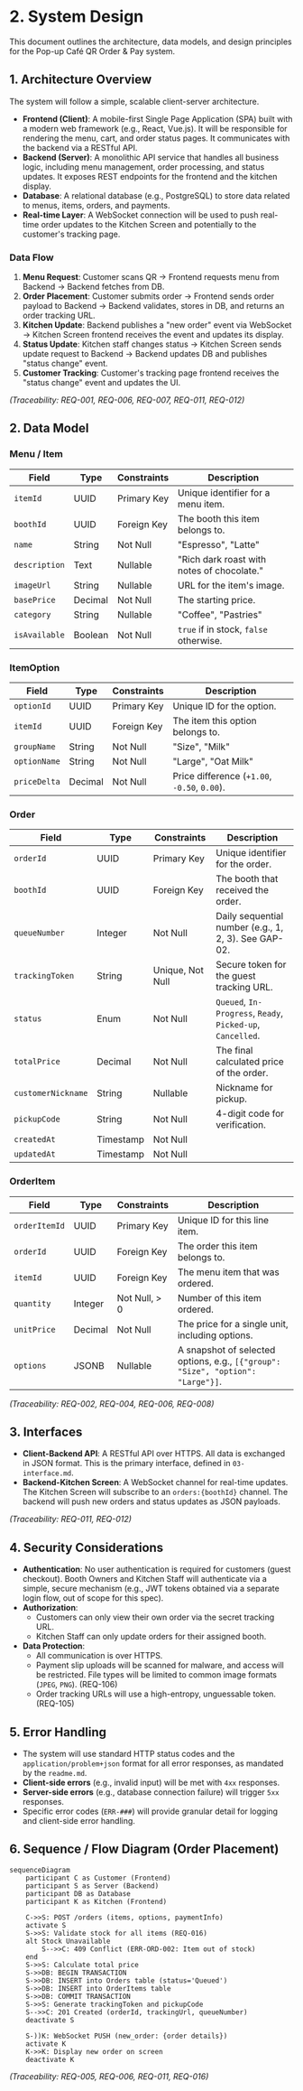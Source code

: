 # 2. System Design

This document outlines the architecture, data models, and design principles for the Pop-up Café QR Order & Pay system.

## 1. Architecture Overview
The system will follow a simple, scalable client-server architecture.

- **Frontend (Client)**: A mobile-first Single Page Application (SPA) built with a modern web framework (e.g., React, Vue.js). It will be responsible for rendering the menu, cart, and order status pages. It communicates with the backend via a RESTful API.
- **Backend (Server)**: A monolithic API service that handles all business logic, including menu management, order processing, and status updates. It exposes REST endpoints for the frontend and the kitchen display.
- **Database**: A relational database (e.g., PostgreSQL) to store data related to menus, items, orders, and payments.
- **Real-time Layer**: A WebSocket connection will be used to push real-time order updates to the Kitchen Screen and potentially to the customer's tracking page.

### Data Flow
1.  **Menu Request**: Customer scans QR -> Frontend requests menu from Backend -> Backend fetches from DB.
2.  **Order Placement**: Customer submits order -> Frontend sends order payload to Backend -> Backend validates, stores in DB, and returns an order tracking URL.
3.  **Kitchen Update**: Backend publishes a "new order" event via WebSocket -> Kitchen Screen frontend receives the event and updates its display.
4.  **Status Update**: Kitchen staff changes status -> Kitchen Screen sends update request to Backend -> Backend updates DB and publishes "status change" event.
5.  **Customer Tracking**: Customer's tracking page frontend receives the "status change" event and updates the UI.

*(Traceability: REQ-001, REQ-006, REQ-007, REQ-011, REQ-012)*

## 2. Data Model

### Menu / Item
| Field | Type | Constraints | Description |
|---|---|---|---|
| `itemId` | UUID | Primary Key | Unique identifier for a menu item. |
| `boothId` | UUID | Foreign Key | The booth this item belongs to. |
| `name` | String | Not Null | "Espresso", "Latte" |
| `description`| Text | Nullable | "Rich dark roast with notes of chocolate." |
| `imageUrl` | String | Nullable | URL for the item's image. |
| `basePrice` | Decimal | Not Null | The starting price. |
| `category` | String | Nullable | "Coffee", "Pastries" |
| `isAvailable`| Boolean | Not Null | `true` if in stock, `false` otherwise. |

### ItemOption
| Field | Type | Constraints | Description |
|---|---|---|---|
| `optionId` | UUID | Primary Key | Unique ID for the option. |
| `itemId` | UUID | Foreign Key | The item this option belongs to. |
| `groupName` | String | Not Null | "Size", "Milk" |
| `optionName` | String | Not Null | "Large", "Oat Milk" |
| `priceDelta` | Decimal | Not Null | Price difference (`+1.00`, `-0.50`, `0.00`). |

### Order
| Field | Type | Constraints | Description |
|---|---|---|---|
| `orderId` | UUID | Primary Key | Unique identifier for the order. |
| `boothId` | UUID | Foreign Key | The booth that received the order. |
| `queueNumber` | Integer | Not Null | Daily sequential number (e.g., 1, 2, 3). See GAP-02. |
| `trackingToken`| String | Unique, Not Null | Secure token for the guest tracking URL. |
| `status` | Enum | Not Null | `Queued`, `In-Progress`, `Ready`, `Picked-up`, `Cancelled`. |
| `totalPrice` | Decimal | Not Null | The final calculated price of the order. |
| `customerNickname`|String| Nullable | Nickname for pickup. |
| `pickupCode` | String | Not Null | 4-digit code for verification. |
| `createdAt` | Timestamp | Not Null | |
| `updatedAt` | Timestamp | Not Null | |

### OrderItem
| Field | Type | Constraints | Description |
|---|---|---|---|
| `orderItemId`| UUID | Primary Key | Unique ID for this line item. |
| `orderId` | UUID | Foreign Key | The order this item belongs to. |
| `itemId` | UUID | Foreign Key | The menu item that was ordered. |
| `quantity` | Integer | Not Null, > 0 | Number of this item ordered. |
| `unitPrice` | Decimal | Not Null | The price for a single unit, including options. |
| `options` | JSONB | Nullable | A snapshot of selected options, e.g., `[{"group": "Size", "option": "Large"}]`. |

*(Traceability: REQ-002, REQ-004, REQ-006, REQ-008)*

## 3. Interfaces
- **Client-Backend API**: A RESTful API over HTTPS. All data is exchanged in JSON format. This is the primary interface, defined in `03-interface.md`.
- **Backend-Kitchen Screen**: A WebSocket channel for real-time updates. The Kitchen Screen will subscribe to an `orders:{boothId}` channel. The backend will push new orders and status updates as JSON payloads.

*(Traceability: REQ-011, REQ-012)*

## 4. Security Considerations
- **Authentication**: No user authentication is required for customers (guest checkout). Booth Owners and Kitchen Staff will authenticate via a simple, secure mechanism (e.g., JWT tokens obtained via a separate login flow, out of scope for this spec).
- **Authorization**:
    - Customers can only view their own order via the secret tracking URL.
    - Kitchen Staff can only update orders for their assigned booth.
- **Data Protection**:
    - All communication is over HTTPS.
    - Payment slip uploads will be scanned for malware, and access will be restricted. File types will be limited to common image formats (`JPEG`, `PNG`). (REQ-106)
    - Order tracking URLs will use a high-entropy, unguessable token. (REQ-105)

## 5. Error Handling
- The system will use standard HTTP status codes and the `application/problem+json` format for all error responses, as mandated by the `readme.md`.
- **Client-side errors** (e.g., invalid input) will be met with `4xx` responses.
- **Server-side errors** (e.g., database connection failure) will trigger `5xx` responses.
- Specific error codes (`ERR-###`) will provide granular detail for logging and client-side error handling.

## 6. Sequence / Flow Diagram (Order Placement)

```mermaid
sequenceDiagram
    participant C as Customer (Frontend)
    participant S as Server (Backend)
    participant DB as Database
    participant K as Kitchen (Frontend)

    C->>S: POST /orders (items, options, paymentInfo)
    activate S
    S->>S: Validate stock for all items (REQ-016)
    alt Stock Unavailable
        S-->>C: 409 Conflict (ERR-ORD-002: Item out of stock)
    end
    S->>S: Calculate total price
    S->>DB: BEGIN TRANSACTION
    S->>DB: INSERT into Orders table (status='Queued')
    S->>DB: INSERT into OrderItems table
    S->>DB: COMMIT TRANSACTION
    S->>S: Generate trackingToken and pickupCode
    S-->>C: 201 Created (orderId, trackingUrl, queueNumber)
    deactivate S

    S-))K: WebSocket PUSH (new_order: {order details})
    activate K
    K->>K: Display new order on screen
    deactivate K
```

*(Traceability: REQ-005, REQ-006, REQ-011, REQ-016)*
